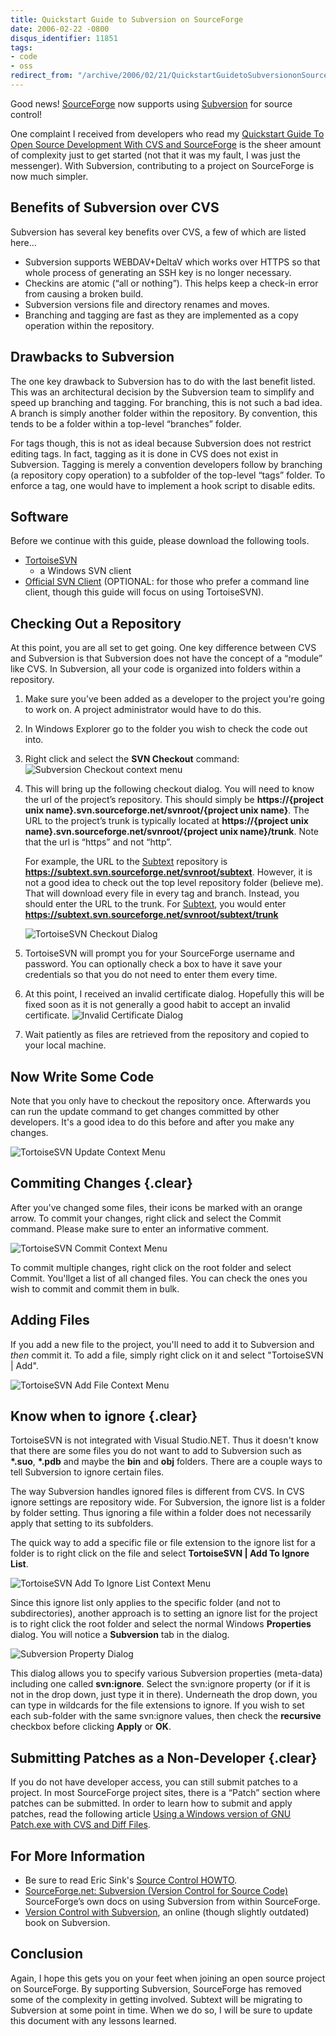 ```yaml
---
title: Quickstart Guide to Subversion on SourceForge
date: 2006-02-22 -0800
disqus_identifier: 11851
tags:
- code
- oss
redirect_from: "/archive/2006/02/21/QuickstartGuidetoSubversiononSourceForge.aspx/"
---
```


Good news!
[SourceForge](http://sourceforge.net "SourceForge (new window)") now
supports using
[Subversion](http://subversion.tigris.org/ "Subversion Version Control (new window)")
for source control!

One complaint I received from developers who read my [Quickstart Guide
To Open Source Development With CVS and
SourceForge](https://haacked.com/archive/2005/05/12/QuickstartGuideToOpenSourceDevelopmentWithCVSAndSourceForge.aspx "Guide to using CVS with SourceForge (new window)")
is the sheer amount of complexity just to get started (not that it was
my fault, I was just the messenger). With Subversion, contributing to a
project on SourceForge is now much simpler.

Benefits of Subversion over CVS
-------------------------------

Subversion has several key benefits over CVS, a few of which are listed
here...

-   Subversion supports WEBDAV+DeltaV which works over HTTPS so that
    whole process of generating an SSH key is no longer necessary.
-   Checkins are atomic (“all or nothing”). This helps keep a check-in
    error from causing a broken build.
-   Subversion versions file and directory renames and moves.
-   Branching and tagging are fast as they are implemented as a copy
    operation within the repository.

Drawbacks to Subversion
-----------------------

The one key drawback to Subversion has to do with the last benefit
listed. This was an architectural decision by the Subversion team to
simplify and speed up branching and tagging. For branching, this is not
such a bad idea. A branch is simply another folder within the
repository. By convention, this tends to be a folder within a top-level
“branches” folder.

For tags though, this is not as ideal because Subversion does not
restrict editing tags. In fact, tagging as it is done in CVS does not
exist in Subversion. Tagging is merely a convention developers follow by
branching (a repository copy operation) to a subfolder of the top-level
“tags” folder. To enforce a tag, one would have to implement a hook
script to disable edits.

Software
--------

Before we continue with this guide, please download the following tools.

-   [TortoiseSVN](http://tortoisesvn.tigris.org/download.html "TortoiseSVN Download Page (new window)")
    - a Windows SVN client
-   [Official SVN
    Client](http://subversion.tigris.org/project_packages.html "Command Line SVN Client (new window)")
    (OPTIONAL: for those who prefer a command line client, though this
    guide will focus on using TortoiseSVN).

Checking Out a Repository
-------------------------

At this point, you are all set to get going. One key difference between
CVS and Subversion is that Subversion does not have the concept of a
“module” like CVS. In Subversion, all your code is organized into
folders within a repository.

1.  Make sure you’ve been added as a developer to the project you're
    going to work on. A project administrator would have to do this.
2.  In Windows Explorer go to the folder you wish to check the code out
    into.
3.  Right click and select the **SVN Checkout** command:
    ![Subversion Checkout context
    menu](https://haacked.com/images/TortoiseSvnCheckoutContext.png)
4.  This will bring up the following checkout dialog. You will need to
    know the url of the project’s repository. This should simply be
    **https://{project unix name}.svn.sourceforge.net/svnroot/{project
    unix name}**. The URL to the project’s trunk is typically located at
    **https://{project unix name}.svn.sourceforge.net/svnroot/{project
    unix name}/trunk**. Note that the url is “https” and not “http”.

    For example, the URL to the
    [Subtext](http://subtextproject.com/ "Subtext Project Website (new window)")
    repository is
    **https://subtext.svn.sourceforge.net/svnroot/subtext**. However, it
    is not a good idea to check out the top level repository folder
    (believe me). That will download every file in every tag and branch.
    Instead, you should enter the URL to the trunk. For
    [Subtext](http://subtextproject.com/ "Subtext Project Website (new window)"),
    you would enter
    **https://subtext.svn.sourceforge.net/svnroot/subtext/trunk**

    ![TortoiseSVN Checkout
    Dialog](https://haacked.com/images/TortoiseSVNCheckout.png)

5.  TortoiseSVN will prompt you for your SourceForge username and
    password. You can optionally check a box to have it save your
    credentials so that you do not need to enter them every time.
6.  At this point, I received an invalid certificate dialog. Hopefully
    this will be fixed soon as it is not generally a good habit to
    accept an invalid certificate.
    ![Invalid Certificate
    Dialog](https://haacked.com/images/InvalidCertificateDialog.png)
7.  Wait patiently as files are retrieved from the repository and copied
    to your local machine.

Now Write Some Code
-------------------

Note that you only have to checkout the repository once. Afterwards you
can run the update command to get changes committed by other developers.
It's a good idea to do this before and after you make any changes.

![TortoiseSVN Update Context
Menu](https://haacked.com/images/TortoiseSVNUpdateContextMenu.png)

Commiting Changes {.clear}
-----------------

After you've changed some files, their icons be marked with an orange
arrow. To commit your changes, right click and select the Commit
command. Please make sure to enter an informative comment.

![TortoiseSVN Commit Context
Menu](https://haacked.com/images/TortoiseSVNCommitContextMenu.png)

To commit multiple changes, right click on the root folder and select
Commit. You'llget a list of all changed files. You can check the ones
you wish to commit and commit them in bulk.

Adding Files
------------

If you add a new file to the project, you'll need to add it to
Subversion and *then* commit it. To add a file, simply right click on it
and select "TortoiseSVN | Add".

![TortoiseSVN Add File Context
Menu](https://haacked.com/images/TortoiseSVNAddFileContextMenu.png)

Know when to ignore {.clear}
-------------------

TortoiseSVN is not integrated with Visual Studio.NET. Thus it doesn't
know that there are some files you do not want to add to Subversion such
as **\*.suo**, **\*.pdb** and maybe the **bin** and **obj** folders.
There are a couple ways to tell Subversion to ignore certain files.

The way Subversion handles ignored files is different from CVS. In CVS
ignore settings are repository wide. For Subversion, the ignore list is
a folder by folder setting. Thus ignoring a file within a folder does
not necessarily apply that setting to its subfolders.

The quick way to add a specific file or file extension to the ignore
list for a folder is to right click on the file and select **TortoiseSVN
| Add To Ignore List**.

![TortoiseSVN Add To Ignore List Context
Menu](https://haacked.com/images/TortoiseSVNAddToIgnoreListContextMenu.png)

Since this ignore list only applies to the specific folder (and not to
subdirectories), another approach is to setting an ignore list for the
project is to right click the root folder and select the normal Windows
**Properties** dialog. You will notice a **Subversion** tab in the
dialog.

![Subversion Property
Dialog](https://haacked.com/images/SubversionFolderPropertyDialog.png)

This dialog allows you to specify various Subversion properties
(meta-data) including one called **svn:ignore**. Select the svn:ignore
property (or if it is not in the drop down, just type it in there).
Underneath the drop down, you can type in wildcards for the file
extensions to ignore. If you wish to set each sub-folder with the same
svn:ignore values, then check the **recursive** checkbox before clicking
**Apply** or **OK**.

Submitting Patches as a Non-Developer {.clear}
-------------------------------------

If you do not have developer access, you can still submit patches to a
project. In most SourceForge project sites, there is a “Patch” section
where patches can be submitted. In order to learn how to submit and
apply patches, read the following article [Using a Windows version of
GNU Patch.exe with CVS and Diff
Files](http://www.hanselman.com/blog/PermaLink,guid,b6603ac5-3464-490f-a557-62f56b7f5668.aspx "Creating Patches for CVS (new window)").

For More Information
--------------------

-   Be sure to read Eric Sink's [Source Control
    HOWTO](http://software.ericsink.com/scm/source_control.html "(new window)").
-   [SourceForge.net: Subversion (Version Control for Source
    Code)](http://sourceforge.net/docs/E09 "SourceForge's Subversion Docs (new window)")
    SourceForge’s own docs on using Subversion from within SourceForge.
-   [Version Control with
    Subversion](http://svnbook.red-bean.com/en/1.1/index.html "Version Control with Subversion (new window)"),
    an online (though slightly outdated) book on Subversion.

Conclusion
----------

Again, I hope this gets you on your feet when joining an open source
project on SourceForge. By supporting Subversion, SourceForge has
removed some of the complexity in getting involved. Subtext will be
migrating to Subversion at some point in time. When we do so, I will be
sure to update this document with any lessons learned.

